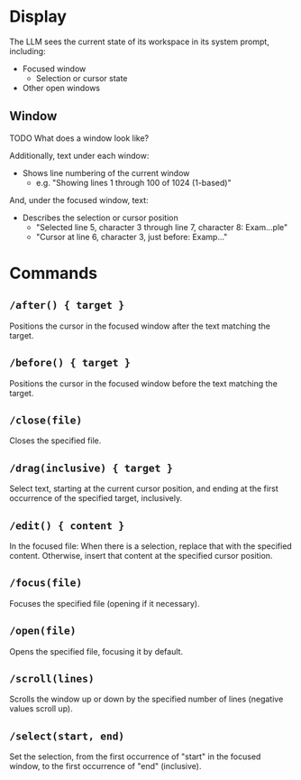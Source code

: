 # Display

The LLM sees the current state of its workspace in its system prompt, including:

* Focused window
  * Selection or cursor state
* Other open windows

## Window

TODO What does a window look like?

Additionally, text under each window:

* Shows line numbering of the current window
  * e.g. "Showing lines 1 through 100 of 1024 (1-based)"

And, under the focused window, text:

* Describes the selection or cursor position
  * "Selected line 5, character 3 through line 7, character 8: Exam...ple"
  * "Cursor at line 6, character 3, just before: Examp..."

# Commands

## `/after() { target }`

Positions the cursor in the focused window after the text matching the target.

## `/before() { target }`

Positions the cursor in the focused window before the text matching the target.

## `/close(file)`

Closes the specified file.

## `/drag(inclusive) { target }`

Select text, starting at the current cursor position, and ending at the first occurrence of the specified target, inclusively.

## `/edit() { content }`

In the focused file: When there is a selection, replace that with the specified content. Otherwise, insert that content at the specified cursor position.

## `/focus(file)`

Focuses the specified file (opening if it necessary).

## `/open(file)`

Opens the specified file, focusing it by default.

## `/scroll(lines)`

Scrolls the window up or down by the specified number of lines (negative values scroll up).

## `/select(start, end)`

Set the selection, from the first occurrence of "start" in the focused window, to the first occurrence of "end" (inclusive).

